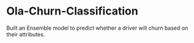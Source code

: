 # Ola-Churn-Classification

Built an Ensemble model to predict whether a driver will churn based on their attributes.
